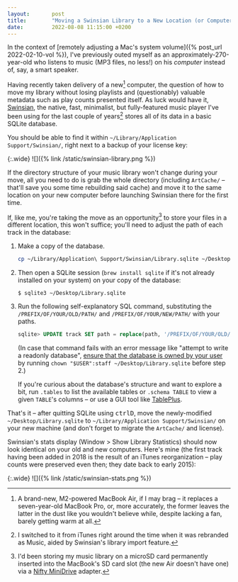 ```yaml
---
layout:       post
title:        "Moving a Swinsian Library to a New Location (or Computer) Without Losing Playlists or Resetting Play Counts and Other Metadata"
date:         2022-08-08 11:15:00 +0200
---
```


In the context of [remotely adjusting a Mac's system volume]({% post_url 2022-02-10-vol %}), I've previously outed myself as an approximately-270-year-old who listens to music (MP3 files, no less!) on his *computer* instead of, say, a smart speaker.

Having recently taken delivery of a new[^new] computer, the question of how to move my library without losing playlists and (questionably) valuable metadata such as play counts presented itself. As luck would have it, [Swinsian](https://swinsian.com), the native, fast, minimalist, but fully-featured music player I've been using for the last couple of years[^before] stores all of its data in a basic SQLite database.

[^new]: A brand-new, M2-powered MacBook Air, if I may brag – it replaces a seven-year-old MacBook Pro, or, more accurately, the former leaves the latter in the dust like you wouldn't believe while, despite lacking a fan, barely getting warm at all.

[^before]: I switched to it from iTunes right around the time when it was rebranded as Music, aided by Swinsian's library import feature.

You should be able to find it within `~/Library/Application Support/Swinsian/`, right next to a backup of your license key:

{:.wide}
![]({% link /static/swinsian-library.png %})

If the directory structure of your music library won't change during your move, all you need to do is grab the whole directory (including `ArtCache/` – that'll save you some time rebuilding said cache) and move it to the same location on your new computer before launching Swinsian there for the first time.

If, like me, you're taking the move as an opportunity[^nifty] to store your files in a different location, this won't suffice; you'll need to adjust the path of each track in the database:

[^nifty]: I'd been storing my music library on a microSD card permanently inserted into the MacBook's SD card slot (the new Air doesn't have one) via a [Nifty MiniDrive](https://www.kickstarter.com/projects/1342319572/the-nifty-minidrive) adapter.

1. Make a copy of the database.

    ```sh
    cp ~/Library/Application\ Support/Swinsian/Library.sqlite ~/Desktop/
    ```

2. Then open a SQLite session (`brew install sqlite` if it's not already installed on your system) on your copy of the database:

    ```
    $ sqlite3 ~/Desktop/Library.sqlite
    ```

3. Run the following self-explanatory SQL command, substituting the `/PREFIX/OF/YOUR/OLD/PATH/` and `/PREFIX/OF/YOUR/NEW/PATH/` with your paths.

    ```sql
    sqlite> UPDATE track SET path = replace(path, '/PREFIX/OF/YOUR/OLD/PATH/', '/PREFIX/OF/YOUR/NEW/PATH/');
    ```

    (In case that command fails with an error message like "attempt to write a readonly database", [ensure that the database is owned by your user](https://stackoverflow.com/a/1518771) by running `chown "$USER":staff ~/Desktop/Library.sqlite` before step 2.)

    If you're curious about the database's structure and want to explore a bit, run `.tables` to list the available tables or `.schema TABLE` to view a given `TABLE`'s columns – or use a GUI tool like [TablePlus](https://tableplus.com).

That's it – after quitting SQLite using <kbd>ctrl</kbd><kbd>D</kbd>, move the newly-modified `~/Desktop/Library.sqlite` to `~/Library/Application Support/Swinsian/` on your new machine (and don't forget to migrate the `ArtCache/` and license).

Swinsian's stats display (Window > Show Library Statistics) should now look identical on your old and new computers. Here's mine (the first track having been added in 2018 is the result of an iTunes reorganization – play counts were preserved even then; they date back to early 2015):

{:.wide}
![]({% link /static/swinsian-stats.png %})
